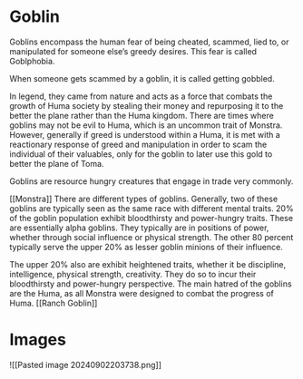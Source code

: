 <!-- wiki-header-section:start -->
# Goblin

<!-- wiki-header-section:end -->

<!-- not-for-live-publishing:start -->
<!-- obsidian-pull:start -->


Goblins encompass the human fear of being cheated, scammed, lied to, or manipulated for someone else’s greedy desires. This fear is called Goblphobia.



When someone gets scammed by a goblin, it is called getting gobbled.

In legend, they came from nature and acts as a force that combats the growth of Huma society by stealing their money and repurposing it to the better the plane rather than the Huma kingdom. There are times where goblins may not be evil to Huma, which is an uncommon trait of Monstra. However, generally if greed is understood within a Huma, it is met with a reactionary response of greed and manipulation in order to scam the individual of their valuables, only for the goblin to later use this gold to better the plane of Toma.

Goblins are resource hungry creatures that engage in trade very commonly.

[[Monstra]]
There are different types of goblins. Generally, two of these goblins are typically seen as the same race with different mental traits. 20% of the goblin population exhibit bloodthirsty and power-hungry traits. These are essentially alpha goblins. They typically are in positions of power, whether through social influence or physical strength. The other 80 percent typically serve the upper 20% as lesser goblin minions of their influence. 

The upper 20% also are exhibit heightened traits, whether it be discipline, intelligence, physical strength, creativity. They do so to incur their bloodthirsty and power-hungry perspective. The main hatred of the goblins are the Huma, as all Monstra were designed to combat the progress of Huma.
[[Ranch Goblin]] 





# Images



![[Pasted image 20240902203738.png]]






<!-- obsidian-pull:end -->
<!-- not-for-live-publishing:end -->
